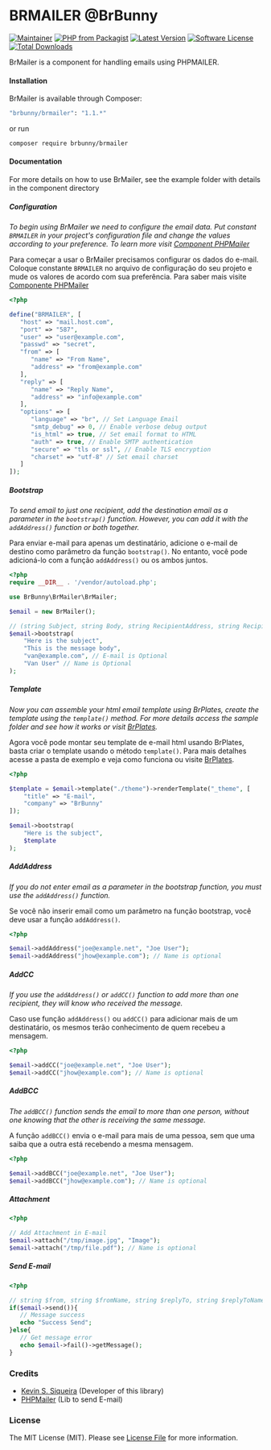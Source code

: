 # BRMAILER @BrBunny

[![Maintainer](https://img.shields.io/badge/maintainer-@kevind3v-blue.svg?style=flat-square)](https://github.com/kevind3v)
[![PHP from Packagist](https://img.shields.io/packagist/php-v/brbunny/brmailer.svg?style=flat-square)](https://packagist.org/packages/brbunny/brmailer)
[![Latest Version](https://img.shields.io/github/release/kevind3v/brmailer.svg?style=flat-square)](https://github.com/kevind3v/brmailer/releases/)
[![Software License](https://img.shields.io/badge/license-MIT-brightgreen.svg?style=flat-square)](https://github.com/kevind3v/brmailer/blob/main/LICENSE)
[![Total Downloads](https://img.shields.io/packagist/dt/brbunny/brmailer.svg?style=flat-square)](https://packagist.org/packages/brbunny/brmailer)

BrMailer is a component for handling emails using PHPMAILER.

#### Installation

BrMailer is available through Composer:

```sh
"brbunny/brmailer": "1.1.*"
```

or run

```sh
composer require brbunny/brmailer
```

#### Documentation

For more details on how to use BrMailer, see the example folder with details in the component directory

##### Configuration

_To begin using BrMailer we need to configure the email data. Put constant `BRMAILER` in your project's configuration file and change the values according to your preference. To learn more visit [Component PHPMailer](https://packagist.org/packages/phpmailer/phpmailer)_

Para começar a usar o BrMailer precisamos configurar os dados do e-mail. Coloque constante `BRMAILER` no arquivo de configuração do seu projeto e mude os valores de acordo com sua preferência. Para saber mais visite [Componente PHPMailer](https://packagist.org/packages/phpmailer/phpmailer)

```php
<?php

define("BRMAILER", [
   "host" => "mail.host.com",
   "port" => "587",
   "user" => "user@example.com",
   "passwd" => "secret",
   "from" => [
      "name" => "From Name",
      "address" => "from@example.com"
   ],
   "reply" => [
      "name" => "Reply Name",
      "address" => "info@example.com"
   ],
   "options" => [
      "language" => "br", // Set Language Email
      "smtp_debug" => 0, // Enable verbose debug output
      "is_html" => true, // Set email format to HTML
      "auth" => true, // Enable SMTP authentication
      "secure" => "tls or ssl", // Enable TLS encryption
      "charset" => "utf-8" // Set email charset
   ]
]);
```

##### Bootstrap

_To send email to just one recipient, add the destination email as a parameter in the `bootstrap()` function. However, you can add it with the `addAddress()` function or both together._

Para enviar e-mail para apenas um destinatário, adicione o e-mail de destino como parâmetro da função `bootstrap()`. No entanto, você pode adicioná-lo com a função `addAddress()` ou os ambos juntos.

```php
<?php
require __DIR__ . '/vendor/autoload.php';

use BrBunny\BrMailer\BrMailer;

$email = new BrMailer();

// (string Subject, string Body, string RecipientAddress, string RecipientName)
$email->bootstrap(
    "Here is the subject",
    "This is the message body",
    "van@example.com", // E-mail is Optional
    "Van User" // Name is Optional
);
```

##### Template

_Now you can assemble your html email template using BrPlates, create the template using the `template()` method. For more details access the sample folder and see how it works or visit [BrPlates](https://packagist.org/packages/brbunny/brplates)._

Agora você pode montar seu template de e-mail html usando BrPlates, basta criar o template usando o método `template()`. Para mais detalhes acesse a pasta de exemplo e veja como funciona ou visite [BrPlates](https://packagist.org/packages/brbunny/brplates).

```php
<?php

$template = $email->template("./theme")->renderTemplate("_theme", [
    "title" => "E-mail",
    "company" => "BrBunny"
]);

$email->bootstrap(
    "Here is the subject",
    $template
);
```

##### AddAddress

_If you do not enter email as a parameter in the bootstrap function, you must use the `addAddress()` function._

Se você não inserir email como um parâmetro na função bootstrap, você deve usar a função `addAddress()`.

```php
<?php

$email->addAddress("joe@example.net", "Joe User");
$email->addAddress("jhow@example.com"); // Name is optional
```

##### AddCC

_If you use the `addAddress()` or `addCC()` function to add more than one recipient, they will know who received the message._

Caso use função `addAddress()` ou `addCC()` para adicionar mais de um destinatário, os mesmos terão conhecimento de quem recebeu a mensagem.

```php
<?php

$email->addCC("joe@example.net", "Joe User");
$email->addCC("jhow@example.com"); // Name is optional
```

##### AddBCC

_The `addBCC()` function sends the email to more than one person, without one knowing that the other is receiving the same message._

A função `addBCC()` envia o e-mail para mais de uma pessoa, sem que uma saiba que a outra está recebendo a mesma mensagem.

```php
<?php

$email->addBCC("joe@example.net", "Joe User");
$email->addBCC("jhow@example.com"); // Name is optional
```

##### Attachment

```php
<?php

// Add Attachment in E-mail
$email->attach("/tmp/image.jpg", "Image");
$email->attach("/tmp/file.pdf"); // Name is optional
```

##### Send E-mail

```php
<?php

// string $from, string $fromName, string $replyTo, string $replyToName
if($email->send()){
   // Message success
   echo "Success Send";
}else{
   // Get message error
   echo $email->fail()->getMessage();
}
```

### Credits

- [Kevin S. Siqueira](https://github.com/kevind3v) (Developer of this library)
- [PHPMailer](https://packagist.org/packages/phpmailer/phpmailer) (Lib to send E-mail)

### License

The MIT License (MIT). Please see [License File](https://github.com/kevind3v/brmailer/blob/main/LICENSE) for more information.
